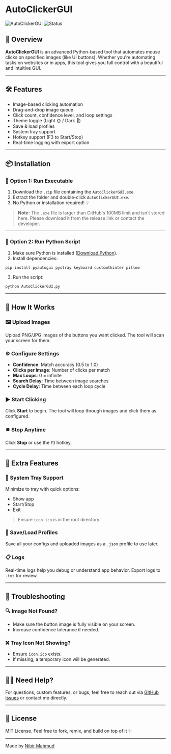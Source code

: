 # AutoClickerGUI

![AutoClickerGUI](https://img.shields.io/badge/Built%20With-Python-blue?style=flat-square)
![Status](https://img.shields.io/badge/Status-Active-brightgreen?style=flat-square)

## 🚀 Overview
**AutoClickerGUI** is an advanced Python-based tool that automates mouse clicks on specified images (like UI buttons). Whether you're automating tasks on websites or in apps, this tool gives you full control with a beautiful and intuitive GUI.

---

## 🛠 Features
- Image-based clicking automation
- Drag-and-drop image queue
- Click count, confidence level, and loop settings
- Theme toggle (Light 🌞 / Dark 🌙)
- Save & load profiles
- System tray support
- Hotkey support (F3 to Start/Stop)
- Real-time logging with export option

---

## 📦 Installation

### 🔁 Option 1: Run Executable
1. Download the `.zip` file containing the `AutoClickerGUI.exe`.
2. Extract the folder and double-click `AutoClickerGUI.exe`.
3. No Python or installation required! 💡

> **Note:** The `.exe` file is larger than GitHub's 100MB limit and isn't stored here. Please download it from the release link or contact the developer.

---

### 🐍 Option 2: Run Python Script
1. Make sure Python is installed ([Download Python](https://www.python.org/downloads/)).
2. Install dependencies:

```bash
pip install pyautogui pystray keyboard customtkinter pillow
```

3. Run the script:

```bash
python AutoClickerGUI.py
```

---

## 🧠 How It Works

### 🖼 Upload Images
Upload PNG/JPG images of the buttons you want clicked. The tool will scan your screen for them.

### ⚙️ Configure Settings
- **Confidence**: Match accuracy (0.5 to 1.0)
- **Clicks per Image**: Number of clicks per match
- **Max Loops**: 0 = infinite
- **Search Delay**: Time between image searches
- **Cycle Delay**: Time between each loop cycle

### ▶️ Start Clicking
Click **Start** to begin. The tool will loop through images and click them as configured.

### ⏹️ Stop Anytime
Click **Stop** or use the `F3` hotkey.

---

## 🧰 Extra Features

### 🔄 System Tray Support
Minimize to tray with quick options:
- Show app
- Start/Stop
- Exit

> Ensure `icon.ico` is in the root directory.

### 💾 Save/Load Profiles
Save all your configs and uploaded images as a `.json` profile to use later.

### 📋 Logs
Real-time logs help you debug or understand app behavior. Export logs to `.txt` for review.

---

## 🧯 Troubleshooting

### 🔍 Image Not Found?
- Make sure the button image is fully visible on your screen.
- Increase confidence tolerance if needed.

### ❌ Tray Icon Not Showing?
- Ensure `icon.ico` exists.
- If missing, a temporary icon will be generated.

---

## 🙋‍♂️ Need Help?
For questions, custom features, or bugs, feel free to reach out via [GitHub Issues](https://github.com/mahmudnibir/AutoClickerGUI/issues) or contact me directly.

---

## 📄 License
MIT License. Feel free to fork, remix, and build on top of it ✨

---

Made by [Nibir Mahmud](https://github.com/mahmudnibir)
